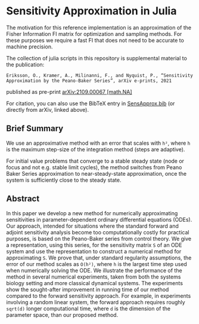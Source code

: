 # Sensitivity Approximation in Julia

The motivation for this reference implementation is an approximation
of the Fisher Information FI matrix for optimization and sampling
methods. For these purposes we require a fast FI that does not need to
be accurate to machine precision.

The collection of julia scripts in this repository is supplemental
material to the publication:
```
Eriksson, O., Kramer, A., Milinanni, F., and Nyquist, P., “Sensitivity Approximation by the Peano-Baker Series”, arXiv e-prints, 2021
```
published as pre-print [arXiv:2109.00067 [math.NA]](https://arxiv.org/abs/2109.00067)

For citation, you can also use the BibTeX entry in [SensApprox.bib](./SensApprox.bib) (or directly from arXiv, linked above).

## Brief Summary

We use an approximative method with an error that scales with `h²`,
where `h` is the maximum step-size of the integration method (steps
are adaptive).

For initial value problems that converge to a stable steady state
(node or focus and not e.g. stable limit cycles), the method switches
from Peano Baker Series approximation to near-steady-state
approximation, once the system is sufficiently close to the steady
state.

## Abstract

In this paper we develop a new method for numerically approximating
sensitivities in parameter-dependent ordinary differential equations
(ODEs). Our approach, intended for situations where the standard
forward and adjoint sensitivity analysis become too computationally
costly for practical purposes, is based on the Peano-Baker series from
control theory. We give a representation, using this series, for the
sensitivity matrix `S` of an ODE system and use the representation to
construct a numerical method for approximating `S`. We prove that,
under standard regularity assumptions, the error of our method scales
as `O(h²)`, where `h` is the largest time step used when numerically
solving the ODE. We illustrate the performance of the method in
several numerical experiments, taken from both the systems biology
setting and more classical dynamical systems. The experiments show the
sought-after improvement in running time of our method compared to the
forward sensitivity approach. For example, in experiments involving a
random linear system, the forward approach requires roughly `sqrt(d)`
longer computational time, where `d` is the dimension of the parameter
space, than our proposed method.
